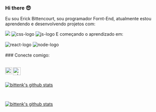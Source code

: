 ### Hi there 😎


Eu sou Erick Bittencourt, sou programador Fornt-End, atualmente estou aprendendo e desenvolvendo projetos com:

<img src="https://img.shields.io/badge/HTML5-E34F26?style=for-the-badge&logo=html5&logoColor=white" atl="html-logo"/>

<img src="https://img.shields.io/badge/CSS3-1572B6?style=for-the-badge&logo=css3&logoColor=white" alt="css-logo"/>
<img src="https://img.shields.io/badge/JavaScript-F7DF1E?style=for-the-badge&logo=javascript&logoColor=black" alt="js-logo"/>
E começando o aprendizado em:
<br>
<br>

<img src="https://img.shields.io/badge/React-20232A?style=for-the-badge&logo=react&logoColor=61DAFB" alt="react-logo"/>
<img src="https://img.shields.io/badge/Node.js-43853D?style=for-the-badge&logo=node.js&logoColor=white" alt="node-logo"/>
<br>
<br>
### Conecte comigo:
<br>
<br>
<p>
<a href="https://www.linkedin.com/in/erick-bittencourt/" target="_blank">
<img align="left" alt="LinkedIn" width="22px" src="https://cdn.jsdelivr.net/npm/simple-icons@v3/icons/linkedin.svg" />
</a>
  <a href="https://web.whatsapp.com/send?phone=5511987217124" target="_blank">
    <img align="left" alt="whatszap" width="25px" src="https://static-00.iconduck.com/assets.00/whatsapp-icon-512x512-jtfg9vc0.png"/>
  </a>
</p>
<br />
<br />

[![bittenk's github stats](https://github-readme-stats.vercel.app/api?username=bittenk&show_icons=true&theme=buefy)](https://github.com/rodolfomori/github-readme-stats)

<br />

[![bittenk's github stats](https://github-readme-stats.vercel.app/api/top-langs/?username=bittenk&layout=compact&show_icons=true&theme=buefy)](https://github.com/bittenk/github-readme-stats)
